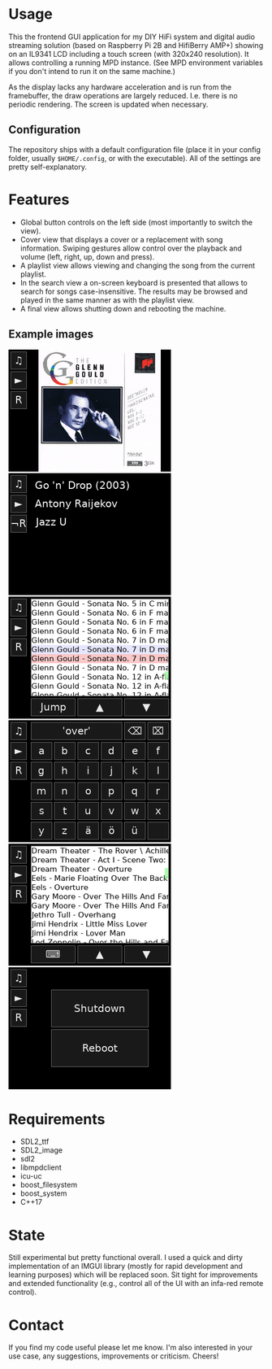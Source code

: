 # Usage

This the frontend GUI application for my DIY HiFi system and digital audio streaming solution (based on Raspberry Pi 2B and HifiBerry AMP+) showing on an IL9341 LCD including a touch screen (with 320x240 resolution). It allows controlling a running MPD instance. (See MPD environment variables if you don't intend to run it on the same machine.)

As the display lacks any hardware acceleration and is run from the framebuffer, the draw operations are largely reduced. I.e. there is no periodic rendering. The screen is updated when necessary.

## Configuration

The repository ships with a default configuration file (place it in your config folder, usually `$HOME/.config`, or with the executable). All of the settings are pretty self-explanatory.

# Features

* Global button controls on the left side (most importantly to switch the view).
* Cover view that displays a cover or a replacement with song information. Swiping gestures allow control over the playback and volume (left, right, up, down and press).
* A playlist view allows viewing and changing the song from the current playlist.
* In the search view a on-screen keyboard is presented that allows to search for songs case-insensitive. The results may be browsed and played in the same manner as with the playlist view.
* A final view allows shutting down and rebooting the machine.

## Example images

![cover swipe](/example-images/cover-swipe.png)
![cover swipe text](/example-images/cover-swipe-text.png)
![playlist](/example-images/playlist.png)
![search input](/example-images/search-input.png)
![search result](/example-images/search-result.png)
![shutdown](/example-images/shutdown.png)

# Requirements

* SDL2_ttf
* SDL2_image
* sdl2
* libmpdclient
* icu-uc
* boost_filesystem
* boost_system
* C++17

# State

Still experimental but pretty functional overall. I used a quick and dirty implementation of an IMGUI library (mostly for rapid development and learning purposes) which will be replaced soon. Sit tight for improvements and extended functionality (e.g., control all of the UI with an infa-red remote control).

# Contact

If you find my code useful please let me know. I'm also interested in your use case, any suggestions, improvements or criticism. Cheers!
